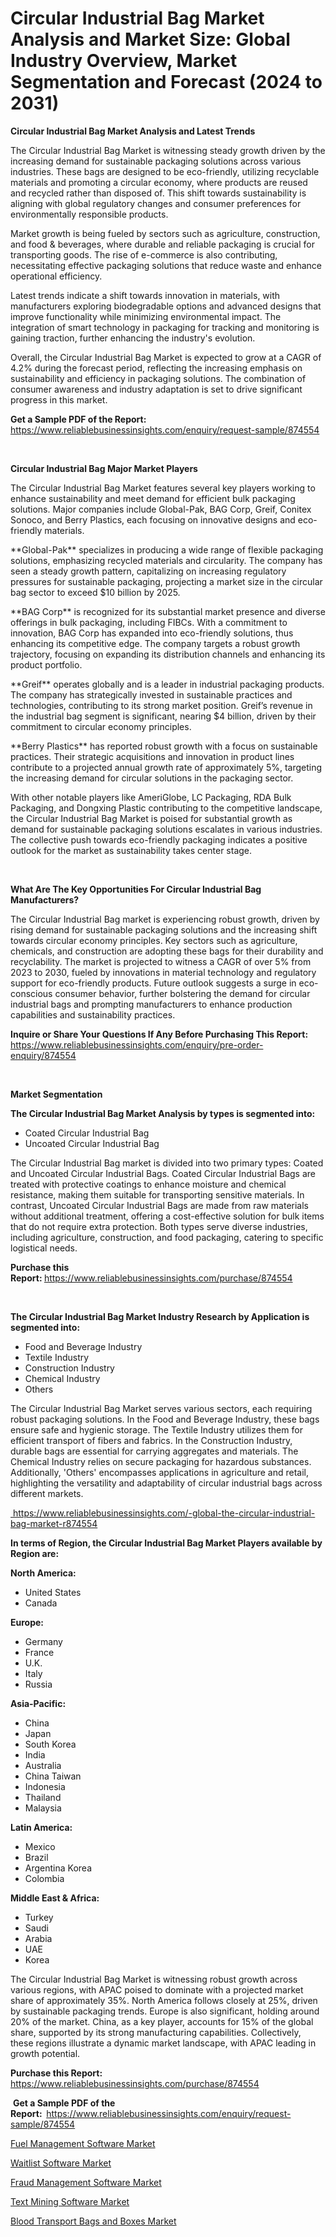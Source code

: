 <p><h1>Circular Industrial Bag Market Analysis and Market Size: Global Industry Overview, Market Segmentation and Forecast (2024 to 2031)</h1></p><p><strong>Circular Industrial Bag Market Analysis and Latest Trends</strong></p>
<p><p>The Circular Industrial Bag Market is witnessing steady growth driven by the increasing demand for sustainable packaging solutions across various industries. These bags are designed to be eco-friendly, utilizing recyclable materials and promoting a circular economy, where products are reused and recycled rather than disposed of. This shift towards sustainability is aligning with global regulatory changes and consumer preferences for environmentally responsible products.</p><p>Market growth is being fueled by sectors such as agriculture, construction, and food & beverages, where durable and reliable packaging is crucial for transporting goods. The rise of e-commerce is also contributing, necessitating effective packaging solutions that reduce waste and enhance operational efficiency.</p><p>Latest trends indicate a shift towards innovation in materials, with manufacturers exploring biodegradable options and advanced designs that improve functionality while minimizing environmental impact. The integration of smart technology in packaging for tracking and monitoring is gaining traction, further enhancing the industry's evolution.</p><p>Overall, the Circular Industrial Bag Market is expected to grow at a CAGR of 4.2% during the forecast period, reflecting the increasing emphasis on sustainability and efficiency in packaging solutions. The combination of consumer awareness and industry adaptation is set to drive significant progress in this market.</p></p>
<p><strong>Get a Sample PDF of the Report:&nbsp;</strong> <a href="https://www.reliablebusinessinsights.com/enquiry/request-sample/874554">https://www.reliablebusinessinsights.com/enquiry/request-sample/874554</a></p>
<p>&nbsp;</p>
<p><strong>Circular Industrial Bag Major Market Players</strong></p>
<p><p>The Circular Industrial Bag Market features several key players working to enhance sustainability and meet demand for efficient bulk packaging solutions. Major companies include Global-Pak, BAG Corp, Greif, Conitex Sonoco, and Berry Plastics, each focusing on innovative designs and eco-friendly materials.</p><p>**Global-Pak** specializes in producing a wide range of flexible packaging solutions, emphasizing recycled materials and circularity. The company has seen a steady growth pattern, capitalizing on increasing regulatory pressures for sustainable packaging, projecting a market size in the circular bag sector to exceed $10 billion by 2025.</p><p>**BAG Corp** is recognized for its substantial market presence and diverse offerings in bulk packaging, including FIBCs. With a commitment to innovation, BAG Corp has expanded into eco-friendly solutions, thus enhancing its competitive edge. The company targets a robust growth trajectory, focusing on expanding its distribution channels and enhancing its product portfolio.</p><p>**Greif** operates globally and is a leader in industrial packaging products. The company has strategically invested in sustainable practices and technologies, contributing to its strong market position. Greif’s revenue in the industrial bag segment is significant, nearing $4 billion, driven by their commitment to circular economy principles.</p><p>**Berry Plastics** has reported robust growth with a focus on sustainable practices. Their strategic acquisitions and innovation in product lines contribute to a projected annual growth rate of approximately 5%, targeting the increasing demand for circular solutions in the packaging sector.</p><p>With other notable players like AmeriGlobe, LC Packaging, RDA Bulk Packaging, and Dongxing Plastic contributing to the competitive landscape, the Circular Industrial Bag Market is poised for substantial growth as demand for sustainable packaging solutions escalates in various industries. The collective push towards eco-friendly packaging indicates a positive outlook for the market as sustainability takes center stage.</p></p>
<p>&nbsp;</p>
<p><strong>What Are The Key Opportunities For Circular Industrial Bag Manufacturers?</strong></p>
<p><p>The Circular Industrial Bag market is experiencing robust growth, driven by rising demand for sustainable packaging solutions and the increasing shift towards circular economy principles. Key sectors such as agriculture, chemicals, and construction are adopting these bags for their durability and recyclability. The market is projected to witness a CAGR of over 5% from 2023 to 2030, fueled by innovations in material technology and regulatory support for eco-friendly products. Future outlook suggests a surge in eco-conscious consumer behavior, further bolstering the demand for circular industrial bags and prompting manufacturers to enhance production capabilities and sustainability practices.</p></p>
<p><strong>Inquire or Share Your Questions If Any Before Purchasing This Report:</strong> <a href="https://www.reliablebusinessinsights.com/enquiry/pre-order-enquiry/874554">https://www.reliablebusinessinsights.com/enquiry/pre-order-enquiry/874554</a></p>
<p>&nbsp;</p>
<p><strong>Market Segmentation</strong></p>
<p><strong>The Circular Industrial Bag Market Analysis by types is segmented into:</strong></p>
<p><ul><li>Coated Circular Industrial Bag</li><li>Uncoated Circular Industrial Bag</li></ul></p>
<p><p>The Circular Industrial Bag market is divided into two primary types: Coated and Uncoated Circular Industrial Bags. Coated Circular Industrial Bags are treated with protective coatings to enhance moisture and chemical resistance, making them suitable for transporting sensitive materials. In contrast, Uncoated Circular Industrial Bags are made from raw materials without additional treatment, offering a cost-effective solution for bulk items that do not require extra protection. Both types serve diverse industries, including agriculture, construction, and food packaging, catering to specific logistical needs.</p></p>
<p><strong>Purchase this Report:&nbsp;</strong><a href="https://www.reliablebusinessinsights.com/purchase/874554">https://www.reliablebusinessinsights.com/purchase/874554</a></p>
<p>&nbsp;</p>
<p><strong>The Circular Industrial Bag Market Industry Research by Application is segmented into:</strong></p>
<p><ul><li>Food and Beverage Industry</li><li>Textile Industry</li><li>Construction Industry</li><li>Chemical Industry</li><li>Others</li></ul></p>
<p><p>The Circular Industrial Bag Market serves various sectors, each requiring robust packaging solutions. In the Food and Beverage Industry, these bags ensure safe and hygienic storage. The Textile Industry utilizes them for efficient transport of fibers and fabrics. In the Construction Industry, durable bags are essential for carrying aggregates and materials. The Chemical Industry relies on secure packaging for hazardous substances. Additionally, 'Others' encompasses applications in agriculture and retail, highlighting the versatility and adaptability of circular industrial bags across different markets.</p></p>
<p><a href="https://www.reliablebusinessinsights.com/-global-the-circular-industrial-bag-market-r874554">&nbsp;https://www.reliablebusinessinsights.com/-global-the-circular-industrial-bag-market-r874554</a></p>
<p><strong>In terms of Region, the Circular Industrial Bag Market Players available by Region are:</strong></p>
<p>
    <p> <strong> North America: </strong>
        <ul>
            <li>United States</li>
            <li>Canada</li>
        </ul>
        </p> 
    <p> <strong> Europe: </strong>
        <ul>
            <li>Germany</li>
            <li>France</li>
            <li>U.K.</li>
            <li>Italy</li>
            <li>Russia</li>
        </ul>
        </p> 
    <p> <strong> Asia-Pacific: </strong>
        <ul>
            <li>China</li>
            <li>Japan</li>
            <li>South Korea</li>
            <li>India</li>
            <li>Australia</li>
            <li>China Taiwan</li>
            <li>Indonesia</li>
            <li>Thailand</li>
            <li>Malaysia</li>
        </ul>
        </p> 
    <p> <strong> Latin America: </strong>
        <ul>
            <li>Mexico</li>
            <li>Brazil</li>
            <li>Argentina Korea</li>
            <li>Colombia</li>
        </ul>
        </p> 
    <p> <strong> Middle East & Africa: </strong>
        <ul>
            <li>Turkey</li>
            <li>Saudi</li>
            <li>Arabia</li>
            <li>UAE</li>
            <li>Korea</li>
        </ul>
    </p>
    </p>
<p><p>The Circular Industrial Bag Market is witnessing robust growth across various regions, with APAC poised to dominate with a projected market share of approximately 35%. North America follows closely at 25%, driven by sustainable packaging trends. Europe is also significant, holding around 20% of the market. China, as a key player, accounts for 15% of the global share, supported by its strong manufacturing capabilities. Collectively, these regions illustrate a dynamic market landscape, with APAC leading in growth potential.</p></p>
<p><strong>Purchase this Report: </strong><a href="https://www.reliablebusinessinsights.com/purchase/874554">https://www.reliablebusinessinsights.com/purchase/874554</a></p>
<p>&nbsp;<strong>Get a Sample PDF of the Report:&nbsp;&nbsp;</strong><a href="https://www.reliablebusinessinsights.com/enquiry/request-sample/874554">https://www.reliablebusinessinsights.com/enquiry/request-sample/874554</a></p>
<p><strong></strong></p>
<p><p><a href="https://www.linkedin.com/pulse/global-fuel-management-software-market-size-trends-analysis-regional-nkdff?trackingId=Cy%2Bf66TFS3%2BeKMrEON0gOQ%3D%3D">Fuel Management Software Market</a></p><p><a href="https://www.linkedin.com/pulse/waitlist-software-market-analysis-report-global-insights-xv0cf?trackingId=uOPLLZbQR8OFsWAEgMikow%3D%3D">Waitlist Software Market</a></p><p><a href="https://www.linkedin.com/pulse/fraud-management-software-market-trends-growth-outlook-2024-sh46f?trackingId=lqngxijpRHSffzWgOEwWsQ%3D%3D">Fraud Management Software Market</a></p><p><a href="https://www.linkedin.com/pulse/text-mining-software-market-size-share-trends-analysis-report-0yerf?trackingId=cxcPTAOxTHO6SdFlSnKFdA%3D%3D">Text Mining Software Market</a></p><p><a href="https://issuu.com/reportprime-2/docs/blood-transport-bags-and-boxes-mark_51ac7d1a11059c">Blood Transport Bags and Boxes Market</a></p></p>